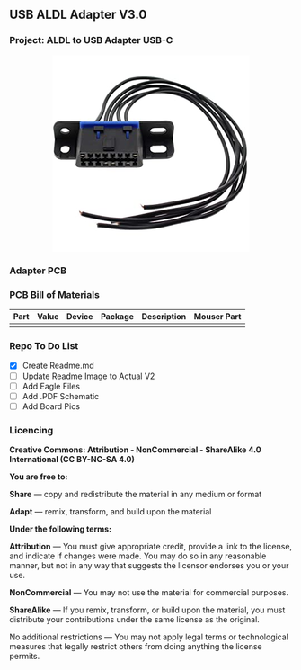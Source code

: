 ## USB ALDL Adapter V3.0 <img alt="" align="right" src="https://img.shields.io/badge/ECD-Eagle-informational?style=flat&logo=Autodesk&logoColor=white&color=0696D7" /> 

### **Project**: ALDL to USB Adapter USB-C <img alt="" align="right" src="https://img.shields.io/badge/Status-In%20Development-informational?style=flat&logoColor=white&color=41CD52" />


<!-- Repo Cover Image -->
<p align="center">
<img alt="" align="center" src="https://github.com/CrashOverrideProductions/GMUart-Bluetooth/blob/main/Images/DLC.jpg?raw=true" />
</p>

<!-- PCB Image -->

### Adapter PCB
<p align="center">
<!-- <img alt="" align="center" src="https://github.com/CrashOverrideProductions/ALDL-Adapter/blob/main/USB%20ALDL%20Adapter%20V2/GM-UART-V2-Top.png" /> -->
</p>


### PCB Bill of Materials
Part  |Value      |Device     	|Package          |Description                          	|Mouser Part 	     	|
------|-----------|-------------|-----------------|-----------------------------------------|-----------------------|
    |      | 	|           |               	|  |   




<!-- To Do List -->
### Repo To Do List
- [x] Create Readme.md
- [ ] Update Readme Image to Actual V2
- [ ] Add Eagle Files
- [ ] Add .PDF Schematic
- [ ] Add Board Pics

<!-- Licencing Always at the Bottom -->
### Licencing <img alt="" align="right" src="https://img.shields.io/badge/Licence-CC--BY--NC--SA--4.0-informational?style=flat&logo=Creative%20Commons&logoColor=white&color=EF9421" />

**Creative Commons: Attribution - NonCommercial - ShareAlike 4.0 International (CC BY-NC-SA 4.0)**

**You are free to:**

**Share** — copy and redistribute the material in any medium or format

**Adapt** — remix, transform, and build upon the material


**Under the following terms:**

**Attribution** — You must give appropriate credit, provide a link to the license, and indicate if changes were made. You may do so in any reasonable manner, but not in any way that suggests the licensor endorses you or your use.

**NonCommercial** — You may not use the material for commercial purposes.

**ShareAlike** — If you remix, transform, or build upon the material, you must distribute your contributions under the same license as the original.

No additional restrictions — You may not apply legal terms or technological measures that legally restrict others from doing anything the license permits.
